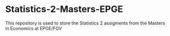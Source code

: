 # Statistics-2-Masters-EPGE
This repository is used to store the Statistics 2 assigments from the Masters in Economics at EPGE/FGV

